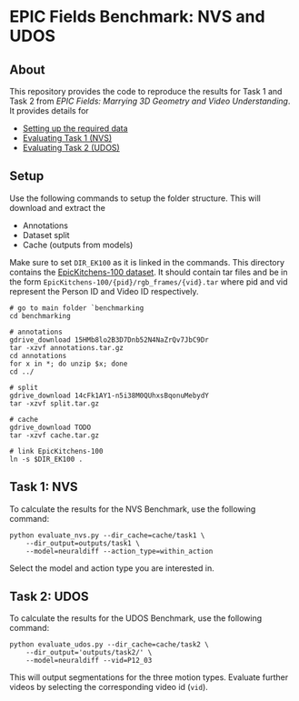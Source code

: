 
# EPIC Fields Benchmark: NVS and UDOS

## About

This repository provides the code to reproduce the results for Task 1 and Task 2 from *EPIC Fields: Marrying 3D Geometry and Video Understanding*. It provides details for
- [Setting up the required data](#setup)
- [Evaluating Task 1 (NVS)](#task-1-nvs)
- [Evaluating Task 2 (UDOS)](#task-2-udos)

## Setup

Use the following commands to setup the folder structure. This will download and extract the
- Annotations
- Dataset split
- Cache (outputs from models)

Make sure to set `DIR_EK100` as it is linked in the commands. This directory contains the [EpicKitchens-100 dataset](https://data.bris.ac.uk/data/dataset/2g1n6qdydwa9u22shpxqzp0t8m). It should contain tar files and be in the form `EpicKitchens-100/{pid}/rgb_frames/{vid}.tar` where pid and vid represent the Person ID and Video ID respectively.

```
# go to main folder `benchmarking
cd benchmarking

# annotations
gdrive_download 15HMb8lo2B3D7Dnb52N4NaZrQv7JbC9Dr
tar -xzvf annotations.tar.gz
cd annotations
for x in *; do unzip $x; done
cd ../

# split
gdrive_download 14cFk1AY1-n5i38M0QUhxsBqonuMebydY
tar -xzvf split.tar.gz

# cache
gdrive_download TODO
tar -xzvf cache.tar.gz

# link EpicKitchens-100
ln -s $DIR_EK100 .
```

## Task 1: NVS

To calculate the results for the NVS Benchmark, use the following command:

```
python evaluate_nvs.py --dir_cache=cache/task1 \
	--dir_output=outputs/task1 \
	--model=neuraldiff --action_type=within_action
```

Select the model and action type you are interested in.

## Task 2: UDOS

To calculate the results for the UDOS Benchmark, use the following command:

```
python evaluate_udos.py --dir_cache=cache/task2 \
	--dir_output='outputs/task2/' \
	--model=neuraldiff --vid=P12_03
```

This will output segmentations for the three motion types. Evaluate further videos by selecting the corresponding video id (`vid`).

